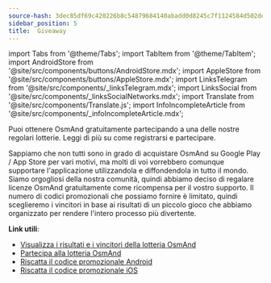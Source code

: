 ```yaml
---
source-hash: 3dec85df69c420226b8c54879684140abadd0d8245c7f1124584d502de7a8674
sidebar_position: 5
title:  Giveaway
---
```

import Tabs from '@theme/Tabs';
import TabItem from '@theme/TabItem';
import AndroidStore from '@site/src/components/buttons/AndroidStore.mdx';
import AppleStore from '@site/src/components/buttons/AppleStore.mdx';
import LinksTelegram from '@site/src/components/_linksTelegram.mdx';
import LinksSocial from '@site/src/components/_linksSocialNetworks.mdx';
import Translate from '@site/src/components/Translate.js';
import InfoIncompleteArticle from '@site/src/components/_infoIncompleteArticle.mdx';


Puoi ottenere OsmAnd gratuitamente partecipando a una delle nostre regolari lotterie. Leggi di più su come registrarsi e partecipare.

Sappiamo che non tutti sono in grado di acquistare OsmAnd su Google Play / App Store per vari motivi, ma molti di voi vorrebbero comunque supportare l'applicazione utilizzandola e diffondendola in tutto il mondo. Siamo orgogliosi della nostra comunità, quindi abbiamo deciso di regalare licenze OsmAnd gratuitamente come ricompensa per il vostro supporto. Il numero di codici promozionali che possiamo fornire è limitato, quindi sceglieremo i vincitori in base ai risultati di un piccolo gioco che abbiamo organizzato per rendere l'intero processo più divertente.

**Link utili**:
- [Visualizza i risultati e i vincitori della lotteria OsmAnd](https://osmand.net/giveaway/)
- [Partecipa alla lotteria OsmAnd](https://osmand.net/giveaway/)
- [Riscatta il codice promozionale Android](https://support.google.com/googleplay/answer/3422659?hl)
- [Riscatta il codice promozionale iOS](https://support.apple.com/en-gb/HT201209)